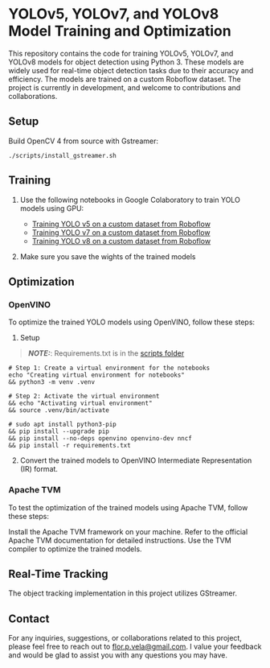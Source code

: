 # YOLOv5, YOLOv7, and YOLOv8 Model Training and Optimization

This repository contains the code for training YOLOv5, YOLOv7, and YOLOv8 models for object detection using Python 3. These models are widely used for real-time object detection tasks due to their accuracy and efficiency. The models are trained on a custom Roboflow dataset. The project is currently in development, and welcome to contributions and collaborations.

## Setup

Build OpenCV 4 from source with Gstreamer:

```shell
./scripts/install_gstreamer.sh
```

## Training

1) Use the following notebooks in Google Colaboratory to train YOLO models using GPU:

    * [Training YOLO v5 on a custom dataset from Roboflow](https://github.com/florvela/YOLO-OpenVINO-TVM-GStreamer/blob/main/001%20-%20Training%20models/yolov5/train_yolov5.ipynb)
    * [Training YOLO v7 on a custom dataset from Roboflow](https://github.com/florvela/YOLO-OpenVINO-TVM-GStreamer/blob/main/001%20-%20Training%20models/yolov7/train_yolov7.ipynb)
    * [Training YOLO v8 on a custom dataset from Roboflow](https://github.com/florvela/YOLO-OpenVINO-TVM-GStreamer/blob/main/001%20-%20Training%20models/yolov8/train_yolov8.ipynb)

2) Make sure you save the wights of the trained models

## Optimization

### OpenVINO

To optimize the trained YOLO models using OpenVINO, follow these steps:

1) Setup
> **_NOTE:_**: Requirements.txt is in the [scripts folder](https://github.com/florvela/YOLO-OpenVINO-TVM-GStreamer/tree/main/scripts)
```
# Step 1: Create a virtual environment for the notebooks
echo "Creating virtual environment for notebooks"
&& python3 -m venv .venv

# Step 2: Activate the virtual environment
&& echo "Activating virtual environment"
&& source .venv/bin/activate

# sudo apt install python3-pip
&& pip install --upgrade pip
&& pip install --no-deps openvino openvino-dev nncf
&& pip install -r requirements.txt
```
2) Convert the trained models to OpenVINO Intermediate Representation (IR) format.

### Apache TVM

To test the optimization of the trained models using Apache TVM, follow these steps:

Install the Apache TVM framework on your machine. Refer to the official Apache TVM documentation for detailed instructions.
Use the TVM compiler to optimize the trained models.

## Real-Time Tracking

The object tracking implementation in this project utilizes GStreamer.

## Contact

For any inquiries, suggestions, or collaborations related to this project, please feel free to reach out to flor.p.vela@gmail.com. I value your feedback and would be glad to assist you with any questions you may have.
